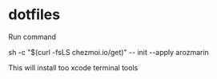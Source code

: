 # dotfiles

Run command

sh -c "$(curl -fsLS chezmoi.io/get)" -- init --apply arozmarin

This will install too xcode terminal tools

